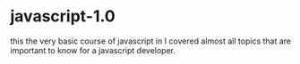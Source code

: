 # javascript-1.0
this the very basic course of javascript in I covered almost all topics that are important to know for a javascript developer.
